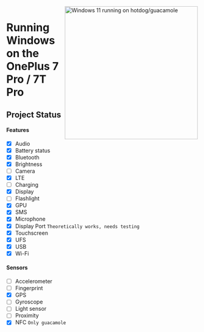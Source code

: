 <img align="right" src="https://github.com/n00b69/woa-op7/blob/main/op7.png" width="350" alt="Windows 11 running on hotdog/guacamole">

# Running Windows on the OnePlus 7 Pro / 7T Pro

## Project Status

#### Features
- [X] Audio 
- [X] Battery status
- [x] Bluetooth
- [x] Brightness 
- [ ] Camera
- [x] LTE
- [ ] Charging
- [x] Display
- [ ] Flashlight
- [x] GPU
- [x] SMS
- [x] Microphone
- [x] Display Port ```Theoretically works, needs testing```
- [x] Touchscreen 
- [x] UFS
- [x] USB
- [x] Wi-Fi

#### Sensors
- [ ] Accelerometer
- [ ] Fingerprint
- [X] GPS
- [ ] Gyroscope
- [ ] Light sensor
- [ ] Proximity
- [X] NFC ```Only guacamole```

